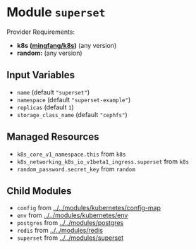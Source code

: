 
# Module `superset`

Provider Requirements:
* **k8s ([mingfang/k8s](https://registry.terraform.io/providers/mingfang/k8s/latest))** (any version)
* **random:** (any version)

## Input Variables
* `name` (default `"superset"`)
* `namespace` (default `"superset-example"`)
* `replicas` (default `1`)
* `storage_class_name` (default `"cephfs"`)

## Managed Resources
* `k8s_core_v1_namespace.this` from `k8s`
* `k8s_networking_k8s_io_v1beta1_ingress.superset` from `k8s`
* `random_password.secret_key` from `random`

## Child Modules
* `config` from [../../modules/kubernetes/config-map](../../modules/kubernetes/config-map)
* `env` from [../../modules/kubernetes/env](../../modules/kubernetes/env)
* `postgres` from [../../modules/postgres](../../modules/postgres)
* `redis` from [../../modules/redis](../../modules/redis)
* `superset` from [../../modules/superset](../../modules/superset)

